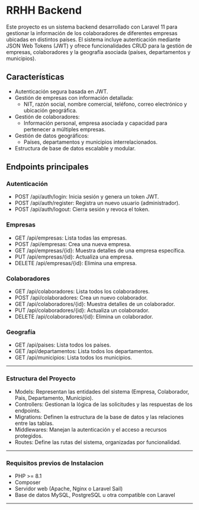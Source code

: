 # RRHH Backend

Este proyecto es un sistema backend desarrollado con Laravel 11 para gestionar la información de los colaboradores de diferentes empresas ubicadas en distintos países. El sistema incluye autenticación mediante JSON Web Tokens (JWT) y ofrece funcionalidades CRUD para la gestión de empresas, colaboradores y la geografía asociada (países, departamentos y municipios).

## Características

- Autenticación segura basada en JWT.
- Gestión de empresas con información detallada:
  - NIT, razón social, nombre comercial, teléfono, correo electrónico y ubicación geográfica.
- Gestión de colaboradores:
  - Información personal, empresa asociada y capacidad para pertenecer a múltiples empresas.
- Gestión de datos geográficos:
  - Países, departamentos y municipios interrelacionados.
- Estructura de base de datos escalable y modular.


## Endpoints principales
### Autenticación
- POST /api/auth/login: Inicia sesión y genera un token JWT.
- POST /api/auth/register: Registra un nuevo usuario (administrador).
- POST /api/auth/logout: Cierra sesión y revoca el token.
### Empresas
- GET /api/empresas: Lista todas las empresas.
- POST /api/empresas: Crea una nueva empresa.
- GET /api/empresas/{id}: Muestra detalles de una empresa específica.
- PUT /api/empresas/{id}: Actualiza una empresa.
- DELETE /api/empresas/{id}: Elimina una empresa.
### Colaboradores
- GET /api/colaboradores: Lista todos los colaboradores.
- POST /api/colaboradores: Crea un nuevo colaborador.
- GET /api/colaboradores/{id}: Muestra detalles de un colaborador.
- PUT /api/colaboradores/{id}: Actualiza un colaborador.
- DELETE /api/colaboradores/{id}: Elimina un colaborador.
### Geografía
- GET /api/paises: Lista todos los países.
- GET /api/departamentos: Lista todos los departamentos.
- GET /api/municipios: Lista todos los municipios.

---

### Estructura del Proyecto
- Models: Representan las entidades del sistema (Empresa, Colaborador, Pais, Departamento, Municipio).
- Controllers: Gestionan la lógica de las solicitudes y las respuestas de los endpoints.
- Migrations: Definen la estructura de la base de datos y las relaciones entre las tablas.
- Middlewares: Manejan la autenticación y el acceso a recursos protegidos.
- Routes: Define las rutas del sistema, organizadas por funcionalidad.

---

### Requisitos previos de Instalacion

- PHP >= 8.1
- Composer
- Servidor web (Apache, Nginx o Laravel Sail)
- Base de datos MySQL, PostgreSQL u otra compatible con Laravel
---
